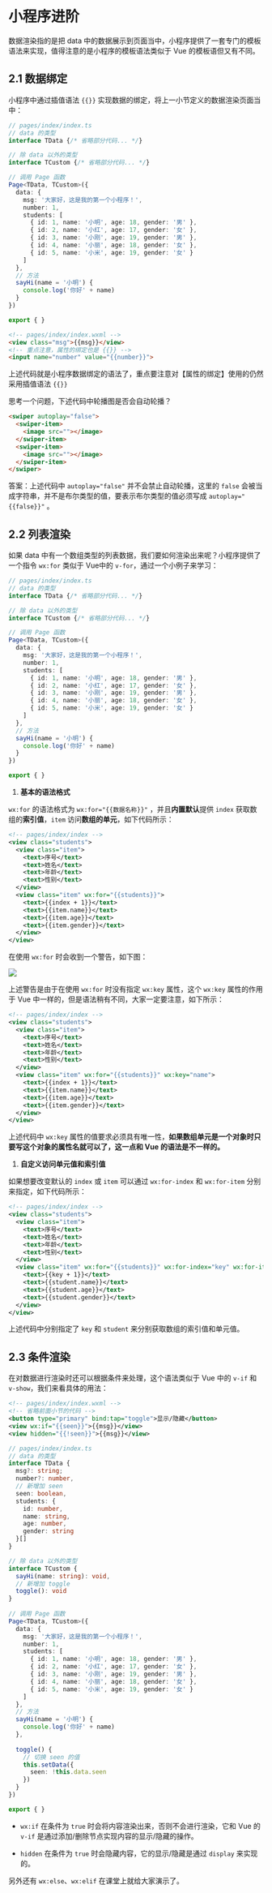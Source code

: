 # 小程序进阶

数据渲染指的是把 data 中的数据展示到页面当中，小程序提供了一套专门的模板语法来实现，值得注意的是小程序的模板语法类似于 Vue 的模板语但又有不同。

## 2.1 数据绑定

小程序中通过插值语法 `{{}}` 实现数据的绑定，将上一小节定义的数据渲染页面当中：

```typescript
// pages/index/index.ts
// data 的类型
interface TData {/* 省略部分代码... */}

// 除 data 以外的类型
interface TCustom {/* 省略部分代码... */}

// 调用 Page 函数
Page<TData, TCustom>({
  data: {
    msg: '大家好，这是我的第一个小程序！',
    number: 1,
    students: [
      { id: 1, name: '小明', age: 18, gender: '男' },
      { id: 2, name: '小红', age: 17, gender: '女' },
      { id: 3, name: '小刚', age: 19, gender: '男' },
      { id: 4, name: '小丽', age: 18, gender: '女' },
      { id: 5, name: '小米', age: 19, gender: '女' }
    ]
  },
  // 方法
  sayHi(name = '小明') {
    console.log('你好' + name)
  }
})

export { }
```

```html
<!-- pages/index/index.wxml -->
<view class="msg">{{msg}}</view>
<!-- 重点注意，属性的绑定也是 {{}} -->
<input name="number" value="{{number}}">
```

上述代码就是小程序数据绑定的语法了，重点要注意对【属性的绑定】使用的仍然采用插值语法 `{{}}`

思考一个问题，下述代码中轮播图是否会自动轮播？

```html
<swiper autoplay="false">
  <swiper-item>
    <image src=""></image>
  </swiper-item>
  <swiper-item>
    <image src=""></image>
  </swiper-item>
</swiper>
```

答案：上述代码中 `autoplay="false"` 并不会禁止自动轮播，这里的 `false` 会被当成字符串，并不是布尔类型的值，要表示布尔类型的值必须写成 `autoplay="{{false}}"` 。

## 2.2 列表渲染

如果 data 中有一个数组类型的列表数据，我们要如何渲染出来呢？小程序提供了一个指令 `wx:for` 类似于 Vue中的 `v-for`，通过一个小例子来学习：

```typescript
// pages/index/index.ts
// data 的类型
interface TData {/* 省略部分代码... */}

// 除 data 以外的类型
interface TCustom {/* 省略部分代码... */}

// 调用 Page 函数
Page<TData, TCustom>({
  data: {
    msg: '大家好，这是我的第一个小程序！',
    number: 1,
    students: [
      { id: 1, name: '小明', age: 18, gender: '男' },
      { id: 2, name: '小红', age: 17, gender: '女' },
      { id: 3, name: '小刚', age: 19, gender: '男' },
      { id: 4, name: '小丽', age: 18, gender: '女' },
      { id: 5, name: '小米', age: 19, gender: '女' }
    ]
  },
  // 方法
  sayHi(name = '小明') {
    console.log('你好' + name)
  }
})

export { }
```

1. **基本的语法格式**

 `wx:for` 的语法格式为 `wx:for="{{数据名称}}"` ，并且**内置默认**提供 `index` 获取数组的**索引值**，`item`  访问**数组的单元**，如下代码所示：

```xml
<!-- pages/index/index -->
<view class="students">
  <view class="item">
    <text>序号</text>
    <text>姓名</text>
    <text>年龄</text>
    <text>性别</text>
  </view>
  <view class="item" wx:for="{{students}}">
    <text>{{index + 1}}</text>
    <text>{{item.name}}</text>
    <text>{{item.age}}</text>
    <text>{{item.gender}}</text>
  </view>
</view>
```

在使用 `wx:for` 时会收到一个警告，如下图：

![](./assets/render/picture_1.jpg)

上述警告是由于在使用 `wx:for` 时没有指定 `wx:key` 属性，这个 `wx:key` 属性的作用于 Vue 中一样的，但是语法稍有不同，大家一定要注意，如下所示：

```xml
<!-- pages/index/index -->
<view class="students">
  <view class="item">
    <text>序号</text>
    <text>姓名</text>
    <text>年龄</text>
    <text>性别</text>
  </view>
  <view class="item" wx:for="{{students}}" wx:key="name">
    <text>{{index + 1}}</text>
    <text>{{item.name}}</text>
    <text>{{item.age}}</text>
    <text>{{item.gender}}</text>
  </view>
</view>
```

上述代码中 `wx:key` 属性的值要求必须具有唯一性，**如果数组单元是一个对象时只要写这个对象的属性名就可以了，这一点和 Vue 的语法是不一样的。**

1. **自定义访问单元值和索引值**

如果想要改变默认的 `index` 或 `item` 可以通过 `wx:for-index` 和 `wx:for-item` 分别来指定，如下代码所示：

```xml
<!-- pages/index/index -->
<view class="students">
  <view class="item">
    <text>序号</text>
    <text>姓名</text>
    <text>年龄</text>
    <text>性别</text>
  </view>
  <view class="item" wx:for="{{students}}" wx:for-index="key" wx:for-item="student">
    <text>{{key + 1}}</text>
    <text>{{student.name}}</text>
    <text>{{student.age}}</text>
    <text>{{student.gender}}</text>
  </view>
</view>
```

上述代码中分别指定了 `key` 和 `student` 来分别获取数组的索引值和单元值。

## 2.3 条件渲染

在对数据进行渲染时还可以根据条件来处理，这个语法类似于 Vue 中的 `v-if` 和 `v-show`，我们来看具体的用法：

```xml
<!-- pages/index/index.wxml -->
<!-- 省略前面小节的代码 -->
<button type="primary" bind:tap="toggle">显示/隐藏</button>
<view wx:if="{{seen}}">{{msg}}</view>
<view hidden="{{!seen}}">{{msg}}</view>
```

```typescript
// pages/index/index.ts
// data 的类型
interface TData {
  msg?: string;
  number?: number,
  // 新增加 seen
  seen: boolean,
  students: {
    id: number,
    name: string,
    age: number,
    gender: string
  }[]
}

// 除 data 以外的类型
interface TCustom {
  sayHi(name: string): void,
  // 新增加 toggle
  toggle(): void
}
  
// 调用 Page 函数
Page<TData, TCustom>({
  data: {
    msg: '大家好，这是我的第一个小程序！',
    number: 1,
    students: [
      { id: 1, name: '小明', age: 18, gender: '男' },
      { id: 2, name: '小红', age: 17, gender: '女' },
      { id: 3, name: '小刚', age: 19, gender: '男' },
      { id: 4, name: '小丽', age: 18, gender: '女' },
      { id: 5, name: '小米', age: 19, gender: '女' }
    ]
  },
  // 方法
  sayHi(name = '小明') {
    console.log('你好' + name)
  },
  
  toggle() {
    // 切换 seen 的值
    this.setData({
      seen: !this.data.seen
    })
  }
})

export { }
```

- `wx:if` 在条件为 `true` 时会将内容渲染出来，否则不会进行渲染，它和 Vue 的 `v-if` 是通过添加/删除节点实现内容的显示/隐藏的操作。

- `hidden` 在条件为 `true` 时会隐藏内容，它的显示/隐藏是通过 `display` 来实现的。

另外还有 `wx:else`、`wx:elif` 在课堂上就给大家演示了。